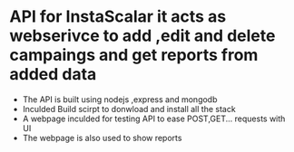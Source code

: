 # API for InstaScalar  it acts as webserivce to add ,edit and delete campaings and get reports from added data
* The API is built using nodejs ,express and mongodb 
* Inculded Build scirpt to donwload and install all the stack 
* A webpage inculded for testing API to ease POST,GET... requests with UI 
* The webpage is also used to show reports
